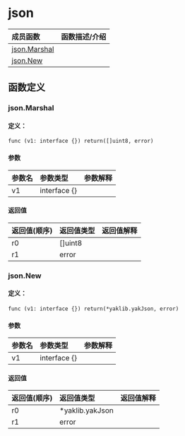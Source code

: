# json


|成员函数|函数描述/介绍|
|:------|:--------|
 | [json.Marshal](#jsonmarshal) |  |
 | [json.New](#jsonnew) |  |




 



## 函数定义

### json.Marshal



#### 定义：

`func (v1: interface {}) return([]uint8, error) `


#### 参数

|参数名|参数类型|参数解释|
|:-----------|:---------- |:-----------|
| v1 | interface {} |   |





#### 返回值

|返回值(顺序)|返回值类型|返回值解释|
|:-----------|:---------- |:-----------|
| r0 | []uint8 |   |
| r1 | error |   |


### json.New



#### 定义：

`func (v1: interface {}) return(*yaklib.yakJson, error) `


#### 参数

|参数名|参数类型|参数解释|
|:-----------|:---------- |:-----------|
| v1 | interface {} |   |





#### 返回值

|返回值(顺序)|返回值类型|返回值解释|
|:-----------|:---------- |:-----------|
| r0 | *yaklib.yakJson |   |
| r1 | error |   |





